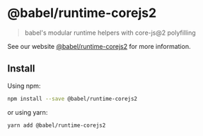 # @babel/runtime-corejs2

> babel's modular runtime helpers with core-js@2 polyfilling

See our website [@babel/runtime-corejs2](https://babeljs.io/docs/babel-runtime-corejs2) for more information.

## Install

Using npm:

```sh
npm install --save @babel/runtime-corejs2
```

or using yarn:

```sh
yarn add @babel/runtime-corejs2
```

